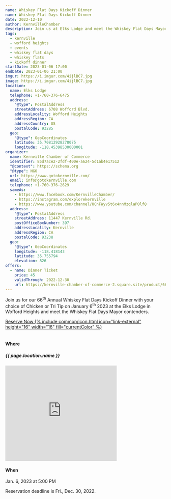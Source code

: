 ```yaml
---
name: Whiskey Flat Days Kickoff Dinner
name: Whiskey Flat Days Kickoff Dinner
date: 2022-12-10
author: KernvilleChamber
description: Join us at Elks Lodge and meet the Whiskey Flat Days Mayor contenders
tags:
  - kernville
  - wofford heights
  - events
  - whiskey flat days
  - whiskey flats
  - kickoff dinner
startDate: 2023-01-06 17:00
endDate: 2023-01-06 21:00
imgur: https://i.imgur.com/4ijlBC7.jpg
image: https://i.imgur.com/4ijlBC7.jpg
location:
  name: Elks Lodge
  telephone: +1-760-376-6475
  address:
    "@type": PostalAddress
    streetAddress: 6708 Wofford Blvd.
    addressLocality: Wofford Heights
    addressRegion: CA
    addressCountry: US
    postalCode: 93285
  geo:
    "@type": GeoCoordinates
    latitude: 35.70812928278075
    longitude: -118.45398530000001
organizer:
  name: Kernville Chamber of Commerce
  identifier: 85d7ace2-2fdf-400e-a624-5d1ab4e17512
  "@context": https://schema.org
  "@type": NGO
  url: https://www.gotokernville.com/
  email: info@gotokernville.com
  telephone: +1-760-376-2629
  sameAs:
    - https://www.facebook.com/KernvilleChamber/
    - https://instagram.com/explorekernville
    - https://www.youtube.com/channel/UCnFWyv5t6x4nnMzqlaPOlfQ
  address:
    "@type": PostalAddress
    streetAddress: 11447 Kernville Rd.
    postOfficeBoxNumber: 397
    addressLocality: Kernville
    addressRegion: CA
    postalCode: 93238
  geo:
    "@type": GeoCoordinates
    longitude: -118.418143
    latitude: 35.755794
    elevation: 826
offers:
  - name: Dinner Ticket
    price: 45
    validThrough: 2022-12-30
    url: https://kernville-chamber-of-commerce-2.square.site/product/66th-annual-whiskey-flat-days-kickoff-dinner/54?cs=true&cst=custom
---
```

Join us for our 66<sup>th</sup> Annual Whiskey Flat Days Kickoff Dinner with your choice of
Chicken or Tri Tip on January 6<sup>th</sup> 2023 at the Elks Lodge in Wofford
Heights and meet the Whiskey Flat Days Mayor contenders.

<div class="center">
<a href="https://kernville-chamber-of-commerce-2.square.site/product/66th-annual-whiskey-flat-days-kickoff-dinner/54?cs=true&cst=custom" rel="noopener noreferrer external" class="btn btn-primary btn-big">
<span>Reserve Now</span>
{% include common/icon.html icon="link-external" height="16" width="16" fill="currentColor" %}
</a>
</div>

<br />

<div class="flex row wrap space-evenly">
<div class="center card shadow inline-block">
<h4>Where</h4>
<h5>{{ page.location.name }}</h5>
<iframe referrerpolicy="no-referrer" sandbox="allow-scripts" src="https://maps.kernvalley.us/embed?markers=towns%7Cbusinesses#b56155ea-ddfe-40ea-99b0-4e64c87f86f0" width="350" height="300" frameborder="0" loading="lazy"></iframe>
</div>
<div class="center card shadow inline-block">
<h4>When</h4>
<date datetime="2023-01-06T17:00">Jan. 6, 2023 at 5:00 PM</date>
<div>
</div>

Reservation deadline is <date datetime="2022-12-30">Fri., Dec. 30, 2022</date>.


